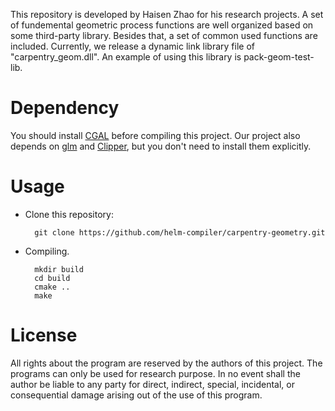 This repository is developed by Haisen Zhao for his research projects. A set of fundemental geometric process functions are well organized based on some third-party library. 
Besides that, a set of common used functions are included. Currently, we release a dynamic link library file of "carpentry_geom.dll". An example of using this library is pack-geom-test-lib. 

# Dependency

You should install [CGAL](https://github.com/CGAL/cgal) before compiling this project.
Our project also depends on [glm](https://github.com/g-truc/glm.git) and [Clipper](http://www.angusj.com/delphi/clipper.php), but you don't need to install them explicitly.

# Usage

- Clone this repository:

        git clone https://github.com/helm-compiler/carpentry-geometry.git

- Compiling.

        mkdir build
        cd build
        cmake ..
        make

# License
All rights about the program are reserved by the authors of this project. The programs can only be used for research purpose. In no event shall the author be liable to any party for direct, indirect, special, incidental, or consequential damage arising out of the use of this program.
